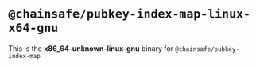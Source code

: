 # `@chainsafe/pubkey-index-map-linux-x64-gnu`

This is the **x86_64-unknown-linux-gnu** binary for `@chainsafe/pubkey-index-map`
